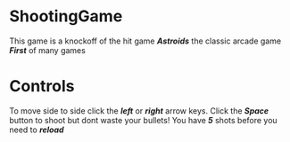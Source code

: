 # ShootingGame

This game is a knockoff of the hit game ***Astroids*** the classic arcade game
***First*** of many games

# Controls

To move side to side click the ***left*** or ***right*** arrow keys.
Click the ***Space*** button to shoot but dont waste your bullets! You have ***5*** shots before you need to ***reload***



